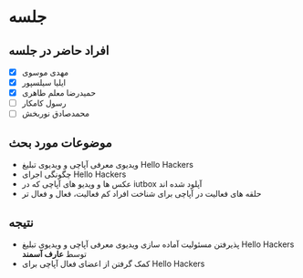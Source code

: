 # جلسه

## افراد حاضر در جلسه
- [x] مهدی موسوی
- [x] ایلیا سیلسپور
- [x] حمیدرضا معلم طاهری
- [ ] رسول کامکار
- [ ] محمدصادق نوربخش

## موضوعات مورد بحث

* ویدیوی معرفی آپاچی و ویدیوی تبلیغ Hello Hackers
* چگونگی اجرای Hello Hackers
* عکس ها و ویدیو های آپاچی که در iutbox آپلود شده اند
* حلقه های فعالیت در آپاچی برای شناخت افراد کم فعالیت، فعال و فعال تر

## نتیجه

* پذیرفتن مسئولیت آماده سازی ویدیوی معرفی آپاچی و ویدیوی تبلیغ Hello Hackers توسط **عارف آسمند** 
* کمک گرفتن از اعضای فعال آپاچی برای Hello Hackers

